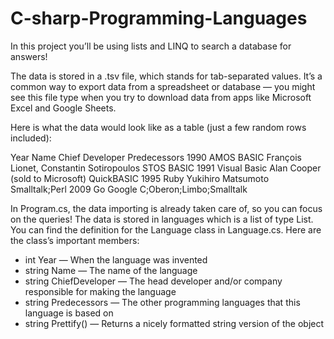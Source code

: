 # C-sharp-Programming-Languages

In this project you’ll be using lists and LINQ to search a database for answers!

The data is stored in a .tsv file, which stands for tab-separated values.
It’s a common way to export data from a spreadsheet or database — you might see this file type when you try to 
download data from apps like Microsoft Excel and Google Sheets.

Here is what the data would look like as a table (just a few random rows included):

Year	Name	Chief Developer	Predecessors
1990	AMOS BASIC	François Lionet, Constantin Sotiropoulos	STOS BASIC
1991	Visual Basic	Alan Cooper (sold to Microsoft)	QuickBASIC
1995	Ruby	Yukihiro Matsumoto	Smalltalk;Perl
2009	Go	Google	C;Oberon;Limbo;Smalltalk

In Program.cs, the data importing is already taken care of, so you can focus on the queries! The data is stored in languages which is a list of type List<Language>.
You can find the definition for the Language class in Language.cs. Here are the class’s important members:

- int Year — When the language was invented
- string Name — The name of the language
- string ChiefDeveloper — The head developer and/or company responsible for making the language
- string Predecessors — The other programming languages that this language is based on
- string Prettify() — Returns a nicely formatted string version of the object

